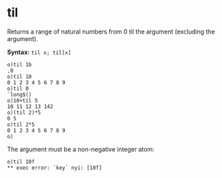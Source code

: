 # til

Returns a range of natural numbers from 0 til the argument (excluding the argument).

**Syntax:** ```til x; til[x]```

```o
o)til 1b
,0
o)til 10
0 1 2 3 4 5 6 7 8 9
o)til 0
`long$()
o)10+til 5
10 11 12 13 142
o)(til 2)*5
0 5
o)til 2*5
0 1 2 3 4 5 6 7 8 9
o)
```

The argument must be a non-negative integer atom:

```o
o)til 10f
** exec error: `key` nyi: [10f]
```
